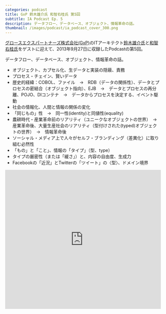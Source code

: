 ```yaml
---
categories: podcast
title: GxP 鈴木雄介氏 和智右桂氏 第5回
subtitle: IA Podcast Ep. 5
description: データフロー、データベース、オブジェクト、情報革命の話。
thumbnail: /images/podcast/ia_podcast_cover_300.png
---
```


[グロースエクスパートナーズ株式会社(GxP)](http://www.gxp.co.jp/)のITアーキテクト[鈴木雄介氏](https://twitter.com/yusuke_arclamp)と[和智右桂氏](https://twitter.com/digitalsoul0124)をゲストに迎えて、2013年9月27日に収録したPodcastの第5回。

データフロー、データベース、オブジェクト、情報革命の話。

- オブジェクト、カプセル化、生データと実装の隠蔽、責務
- プロセス・チェイン、賢いデータ
- 歴史的経緯：COBOL、ファイル　→　RDB（データの関係性）、データとプロセスの密結合（オブジェクト指向）、EJB　→　データとプロセスの再分離、POJO、DIコンテナ　→　データからプロセスを決定する、イベント駆動
- 社会の情報化、人間と情報の関係の変化
- 「同じもの」性　→　同一性(identity)と同値性(equality)
- 農耕時代・産業革命前のリアリティ（ユニークなオブジェクトの世界）　→　産業革命後、大量生産社会のリアリティ（型付けされた(typed)オブジェクトの世界）　→　情報革命後
- ソーシャル・メディア上で人々がセルフ・ブランディング（差異化）に取り組む必然性
- 「もの」と「こと」、情報の「タイプ」（型、type）
- タイプの厳密性（または「緩さ」）と、内容の自由度、生成力
- Facebookの「近況」とTwitterの「ツイート」の〈型〉、ドメイン境界

<iframe width="100%" height="450" scrolling="no" frameborder="no" src="https://w.soundcloud.com/player/?url=https%3A//api.soundcloud.com/tracks/283580786&amp;auto_play=false&amp;hide_related=false&amp;show_comments=true&amp;show_user=true&amp;show_reposts=false&amp;visual=true"></iframe>
